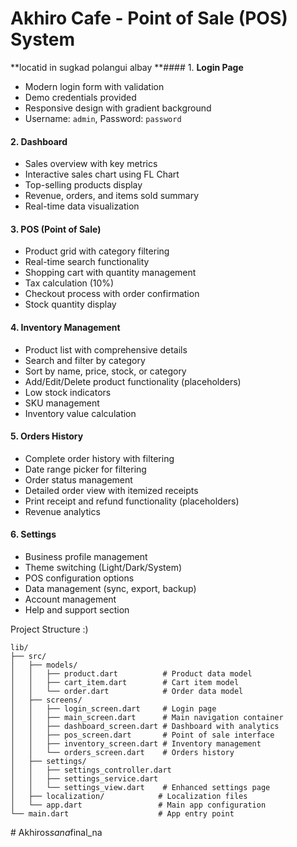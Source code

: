# Akhiro Cafe - Point of Sale (POS) System
**locatid in sugkad polangui albay
**#### 1. **Login Page**

- Modern login form with validation
- Demo credentials provided
- Responsive design with gradient background
- Username: `admin`, Password: `password`

#### 2. **Dashboard**

- Sales overview with key metrics
- Interactive sales chart using FL Chart
- Top-selling products display
- Revenue, orders, and items sold summary
- Real-time data visualization

#### 3. **POS (Point of Sale)**

- Product grid with category filtering
- Real-time search functionality
- Shopping cart with quantity management
- Tax calculation (10%)
- Checkout process with order confirmation
- Stock quantity display

#### 4. **Inventory Management**

- Product list with comprehensive details
- Search and filter by category
- Sort by name, price, stock, or category
- Add/Edit/Delete product functionality (placeholders)
- Low stock indicators
- SKU management
- Inventory value calculation

#### 5. **Orders History**

- Complete order history with filtering
- Date range picker for filtering
- Order status management
- Detailed order view with itemized receipts
- Print receipt and refund functionality (placeholders)
- Revenue analytics

#### 6. **Settings**

- Business profile management
- Theme switching (Light/Dark/System)
- POS configuration options
- Data management (sync, export, backup)
- Account management
- Help and support section

Project Structure :)

```
lib/
├── src/
│   ├── models/
│   │   ├── product.dart          # Product data model
│   │   ├── cart_item.dart        # Cart item model
│   │   └── order.dart            # Order data model
│   ├── screens/
│   │   ├── login_screen.dart     # Login page
│   │   ├── main_screen.dart      # Main navigation container
│   │   ├── dashboard_screen.dart # Dashboard with analytics
│   │   ├── pos_screen.dart       # Point of sale interface
│   │   ├── inventory_screen.dart # Inventory management
│   │   └── orders_screen.dart    # Orders history
│   ├── settings/
│   │   ├── settings_controller.dart
│   │   ├── settings_service.dart
│   │   └── settings_view.dart    # Enhanced settings page
│   ├── localization/            # Localization files
│   └── app.dart                 # Main app configuration
└── main.dart                    # App entry point
```


#   A k h i r o s _ s a n a _ f i n a l _ n a 
 
 
